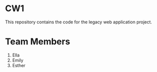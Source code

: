 # CW1

This repository contains the code for the legacy web application project. 

# Team Members
1. Ella
2. Emily
3. Esther

